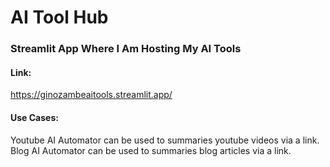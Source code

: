 # AI Tool Hub

### Streamlit App Where I Am Hosting My AI Tools

#### Link: 

https://ginozambeaitools.streamlit.app/

#### Use Cases:

Youtube AI Automator can be used to summaries youtube videos via a link.
Blog AI Automator can be used to summaries blog articles via a link.


